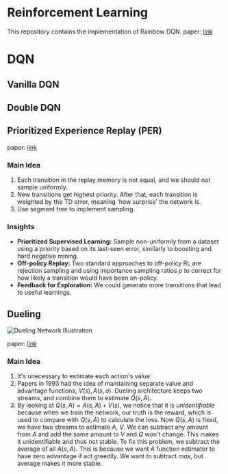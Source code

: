 # Reinforcement Learning
This repository contains the implementation of Rainbow DQN.
paper: [link](https://arxiv.org/pdf/1710.02298.pdf)

# DQN
## Vanilla DQN
## Double DQN


## Prioritized Experience Replay (PER)
paper: [link](https://arxiv.org/pdf/1511.05952.pdf)

### Main Idea
1. Each transition in the replay memory is not equal, and we should not sample uniformly.
2. New transitions get highest priority. After that, each transition is weighted by the TD error, meaning 'how surprise' the network is.
3. Use segment tree to implement sampling.

### Insights
* **Prioritized Supervised Learning:** Sample non-uniformly from a dataset using a priority based on its last-seen error, similarly to boosting and hard negative mining.
* **Off-policy Replay:** Two standard approaches to off-policy RL are rejection sampling and using importance sampling ratios $\rho$ to correct for how likely a transition would have been on-policy.
* **Feedback for Exploration:** We could generate more transitions that lead to useful learnings.

## Dueling

![Dueling Network Illustration](https://i.ibb.co/HNMyjm1/dueling-network.png)

paper: [link](https://arxiv.org/pdf/1511.06581.pdf)

### Main Idea
1. It's unecessary to estimate each action's value.
2. Papers in 1993 had the idea of maintaining separate value and advantage functions, $V(s), A(s,a)$. Dueling architecture keeps two streams, and combine them to estimate $Q(s, A)$.
3. By looking at $Q(s, A) = A(s, A) + V(s)$, we notice that it is *unidentifiable* because when we train the network, our truth is the reward, which is used to compare with $Q(s, A)$ to calculate the loss. Now $Q(s, A)$ is fixed, we have two streams to estimate $A$, $V$. We can subtract any amount from $A$ and add the same amount to $V$ and $Q$ won't change. This makes it unidentifiable and thus not stable. To fix this problem, we subtract the average of all $A(s, A)$. This is because we want $A$ function estimator to have zero advantage if act greedily. We want to subtract $max$, but average makes it more stable.